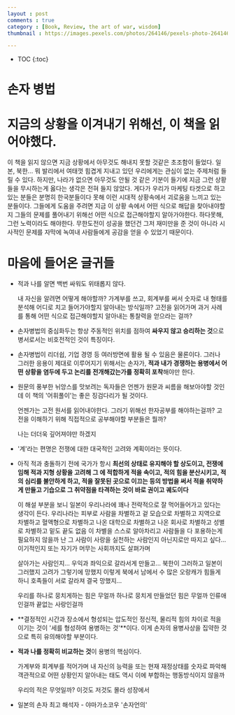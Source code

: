 ```yaml
---
layout : post
comments : true
category : [Book, Review, the art of war, wisdom]
thumbnail : https://images.pexels.com/photos/264146/pexels-photo-264146.jpeg?auto=compress&cs=tinysrgb&dpr=1&w=500

---
```


* TOC
{:toc}

# 손자 병법


# 지금의 상황을 이겨내기 위해선, 이 책을 읽어야했다.

이 책을 읽지 않으면
지금 상황에서 아무것도 해내지 못할 것같은 초조함이 들었다.
일본, 북한... 뭐 발리에서 여태껏 힘겹게 지내고 있던 우리에게는
관심이 없는 주제처럼 들릴 수 있다.
하지만, 나라가 없으면 아무것도 안될 것 같은 기분이 들기에
지금 그런 상황들을 무시하는게 옳다는 생각은 전혀 들지 않았다.
게다가 우리가 마케팅 타겟으로 하고 있는 분들은
분명히 한국분들이다 못해
이런 시대적 상황속에서 괴로움을 느끼고 있는 분들이다.
그들에게 도움을 주려면
지금 이 상황 속에서 어떤 식으로 해답을 찾아내야할지
그들의 문제를 풀어내기 위해선 어떤 식으로 접근해야할지
알아가야한다.
하다못해, 그런 노력이라도 해야한다.
무한도전이 성공을 했던건
그저 재미만을 준 것이 아니라
시사적인 문제를 자막에 녹여내
사람들에게 공감을 얻을 수 있었기 때문이다.

# 마음에 들어온 글귀들

- 적과 나를 알면 백번 싸워도 위태롭지 않다.

    내 자신을 알려면 어떻게 해야할까?
    가계부를 쓰고, 회계부를 써서
    숫자로 내 형태를 분석해
    어디로 치고 들어가야할지 알아내는 방식일까?
    고전을 읽어가며
    과거 사례를 통해
    어떤 식으로 접근해야할지
    알아내는
    통찰력을 얻으라는 걸까?

- 손자병법의 중심화두는 항상 주동적인 위치를 점하여 **싸우지 않고 승리하는 것**으로 병서로서는 비호전적인 것이 특징이다.
- 손자병법이 리더쉽, 기업 경영 등 여러방면에 활용 될 수 있음은 물론이다. 그러나 그러한 응용이 제대로 이루어지기 위해서는 손자가, **적과 내가 경쟁하는 용병에서 어떤 상황을 염두에 두고 논리를 전개해갔는가를 정확히 포착**해야만 한다.
- 원문의 풍부한 뉘앙스를 맛보려는 독자들은 언젠가 원문과 씨름을 해보아야할 것인데 이 책의 '어휘풀이'는 좋은 징검다리가 될 것이다.


    언젠가는 고전 원서를 읽어내야한다. 
    그러기 위해선 한자공부를 해야하는걸까?
    고전을 이해하기 위해
    직접적으로 공부해야할 부분들은 뭘까?

    나는 더더욱 깊어져야만 하겠지
- '계'라는 편명은 전쟁에 대한 대국적인 고려와 계획이라는 뜻이다.

- 아직 적과 충돌하기 전에 국가가 항시 **최선의 상태로 유지해야 할 상도이고, 전쟁에 임해 적과 지형 상황을 고려해 그 에 적합하게 적을 속이고, 적의 힘을 분산시키고, 적의 심리를 불안하게 하고, 적을 잘못된 곳으로 이끄는 등의 방법을 써서 적을 취약하게 만들고 기습으로 그 취약점을 타격하는 것이 바로 권이고 궤도이다**

    이 해설 부분을 보니 일본이 우리나라에 꽤나 전략적으로 잘 먹어들어가고 있다는 생각이 든다.
    우리나라는 피부로 사람을 차별하고
    겉 모습으로 차별하고
    지역으로 차별하고
    혈액형으로 차별하고
    나온 대학으로 차별하고
    나온 회사로 차별하고
    성별로 차별하고
    밑도 끝도 없음
    이 차별을 스스로 알아차리고
    사람들을 다 포용하는게 필요하지 않을까
    난 그 사람이 사랑을 실천하는 사람인지 아닌지로만 따지고 싶다... 
    이기적인지 또는 자기가 머무는 사회까지도 살펴가며

    살아가는 사람인지...
    우익과 좌익으로 갈라서게 만들고...
    북한이 그러하고 
    일본이 그러했지
    고려가 그렇기에 망했지
    이렇게 북에서 남에서 수 많은 오랑캐가 힘들게 하니
    호족들이 서로 갈라져
    결국 망했지...

    우리를 하나로 뭉치게하는 힘은 무얼까
    하나로 뭉치게 만들었던 힘은 무얼까
    인류애인걸까
    끝없는 사랑인걸까

- **결정적인 시간과 장소에서 형성되는 압도적인 정신적, 물리적 힘의 차이로 적을 이기는 것이 '세를 형성하여 용병하는 것'**이다. 이게 손자의 용병사상을 집약한 것으로 특히 유의해야할 부분이다.


- **적과 나를 정확히 비교하는 것**이 용병의 핵심이다.

    가계부와 회계부를 적어가며
    내 자신의 능력을 또는 현재 재정상태를
    숫자로 파악해
    객관적으로 어떤 상황인지 알아내는 태도
    역시 
    이에 부합하는 행동방식이지 않을까

    우리의 적은 무엇일까?
    이것도 저것도 몰라
    성장에서 


- 일본의 손자 최고 해석자 - 야마가소코우 '손자언의'
